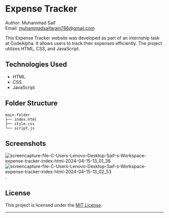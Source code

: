 # Expense Tracker

Author: Muhammad Saif  
Email: muhammadsaifarain786@gmail.com

This Expense Tracker website was developed as part of an internship task at CodeAlpha. It allows users to track their expenses efficiently. The project utilizes HTML, CSS, and JavaScript.

## Technologies Used
- HTML
- CSS
- JavaScript

## Folder Structure
```
main-folder
├── index.html
├── style.css
└── script.js
```

## Screenshots
![screencapture-file-C-Users-Lenovo-Desktop-Saif-s-Workspace-expense-tracker-index-html-2024-04-15-13_01_38](https://github.com/saifiimuhammad/Expense-Tracker/assets/99310347/8eda9018-8ccc-442d-8ffb-0a8e8d953267)
![screencapture-file-C-Users-Lenovo-Desktop-Saif-s-Workspace-expense-tracker-index-html-2024-04-15-13_02_53](https://github.com/saifiimuhammad/Expense-Tracker/assets/99310347/0a28ddf6-44a7-44e4-9203-ccb69229bfd8)
.

## License
This project is licensed under the [MIT License](LICENSE).

---
